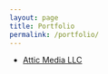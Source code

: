 ```yaml
---
layout: page
title: Portfolio
permalink: /portfolio/
---
```


 - [Attic Media LLC](http://atticmediallc.com)
